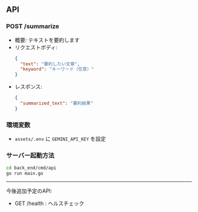## API

### POST /summarize
- 概要: テキストを要約します
- リクエストボディ:
  ```json
  {
    "text": "要約したい文章",
    "keyword": "キーワード（任意）"
  }
  ```
- レスポンス:
  ```json
  {
    "summarized_text": "要約結果"
  }
  ```

### 環境変数
- `assets/.env` に `GEMINI_API_KEY` を設定

### サーバー起動方法
```sh
cd back_end/cmd/api
go run main.go
```

---

今後追加予定のAPI:
- GET  /health           : ヘルスチェック
